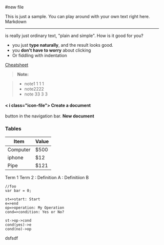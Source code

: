 #new file

This is just a sample. You can play around with your own text right here.
Markdown
________

is really just ordinary text, "plain and simple". How is it good for you?

- you just **type naturally**, and the result looks good.
- you **don't have to worry** about clicking
- Or fiddling with indentation

[Cheatsheet][1]

[1]:http://github.com/adam-p/markdown-here/markdown-Here-Cheatsheet


> **Note:**

> - note1 1 1 1 
> - note2222
> - note 33 3 3 

#### < i class="icon-file"></i> Create a document

<i class="icon-folder-open"></i> button in the navigation bar.
<i class="icon-file"></i> **New document**

### Tables

Item     | Value
---------|----
Computer | $500
iphone   | $12
Pipe     | $121

Term 1
Term 2
: Definition A
: Definitiion B

```
//foo
var bar = 0;
``` 

```flow
st=>start: Start
e=>end
op=>operation: My Operation
cond=>condition: Yes or No?

st->op->cond
cond(yes)->e
cond(no)->op
```

dsfsdf

